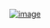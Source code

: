 ﻿[![image](https://github.com/wow2658/CodingTest/assets/34699039/1985bf6f-1e49-4e02-b2b7-11bf1d9cd877)](https://www.acmicpc.net/problem/20166)